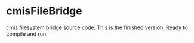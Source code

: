 cmisFileBridge
==============

cmis filesystem bridge source code.
This is the finished version.  Ready to compile and run. 
